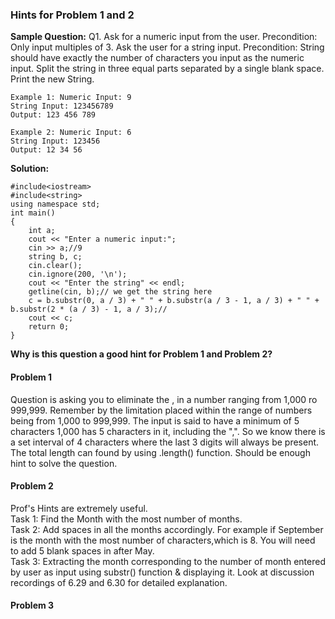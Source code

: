 ### Hints for Problem 1 and 2

**Sample Question:** Q1. Ask for a numeric input from the user. Precondition: Only input multiples of 3. Ask the user for a string input.
Precondition: String should have exactly the number of characters you input as the numeric input. Split the string in three equal parts separated by a single blank space.
Print the new String.
```
Example 1: Numeric Input: 9        
String Input: 123456789         
Output: 123 456 789           
```
```
Example 2: Numeric Input: 6
String Input: 123456
Output: 12 34 56
```

**Solution:** 
```
#include<iostream>
#include<string>
using namespace std;
int main()
{
	int a;
	cout << "Enter a numeric input:";
	cin >> a;//9 
	string b, c;
	cin.clear();
	cin.ignore(200, '\n');
	cout << "Enter the string" << endl;
	getline(cin, b);// we get the string here 
	c = b.substr(0, a / 3) + " " + b.substr(a / 3 - 1, a / 3) + " " + b.substr(2 * (a / 3) - 1, a / 3);// 
	cout << c;
	return 0;
}
```
**Why is this question a good hint for Problem 1 and Problem 2?**      

#### Problem 1
Question is asking you to eliminate the , in a number ranging from 1,000 ro 999,999. Remember by the limitation placed within the range of numbers being from 1,000 to 999,999. The input is said to have a minimum of 5 characters 1,000 has 5 characters in it, including the ",". So we know there is a set interval of 4 characters where the last 3 digits will always be present. The total length can found by using .length() function. Should be enough hint to solve the question. 

#### Problem 2
Prof's Hints are extremely useful.          
Task 1: Find the Month with the most number of months.           
Task 2: Add spaces in all the months accordingly. For example if September is the month with the most number of characters,which is 8. You will need to add 5 blank spaces in after May.            
Task 3: Extracting the month corresponding to the number of month entered by user as input using substr() function & displaying it. Look at discussion recordings of 6.29 and 6.30 for detailed explanation.            


#### Problem 3
